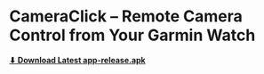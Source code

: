 # CameraClick – Remote Camera Control from Your Garmin Watch


[**⬇ Download Latest app-release.apk**](https://github.com/Caleb-Seely/GarminRemoteV2/raw/main/Comm%20Android/app/release/app-release.apk)
